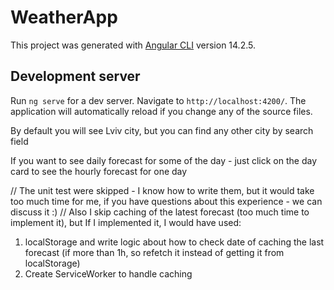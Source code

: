 # WeatherApp

This project was generated with [Angular CLI](https://github.com/angular/angular-cli) version 14.2.5.

## Development server

Run `ng serve` for a dev server. Navigate to `http://localhost:4200/`. The application will automatically reload if you change any of the source files.

By default you will see Lviv city, but you can find any other city by search field

If you want to see daily forecast for some of the day - just click on the day card to see the hourly forecast for one day

// The unit test were skipped - I know how to write them, but it would take too much time for me, if you have questions about this experience - we can discuss it :)
// Also I skip caching of the latest forecast (too much time to implement it), but If I implemented it, I would have used:

1. localStorage and write logic about how to check date of caching the last forecast (if more than 1h, so refetch it instead of getting it from localStorage)
2. Create ServiceWorker to handle caching
